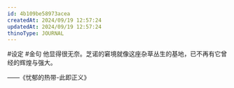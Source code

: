 ```yaml
---
id: 4b109be58973acea
createdAt: 2024/09/19 12:57:24
updatedAt: 2024/09/19 12:57:24
thinoType: JOURNAL
---
```

#设定 #金句 他显得很无奈。芝诺的窘境就像这座杂草丛生的基地，已不再有它曾经的辉煌与强大。

——《忧郁的热带-此即正义》